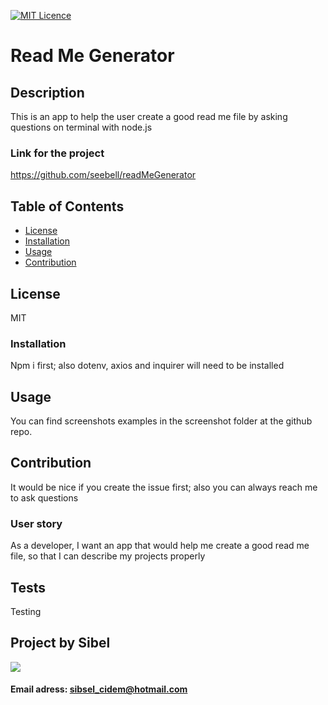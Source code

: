 
  
[![MIT Licence](https://badges.frapsoft.com/os/mit/mit-150x33.png?v=103)](https://opensource.org/licenses/mit-license.php)

# Read Me Generator

## Description
This is an app to help the user create a good read me file by asking questions on terminal with node.js

### Link for the project
https://github.com/seebell/readMeGenerator

## Table of Contents
* [License](#license)
* [Installation](#installation)
* [Usage](#usage)
* [Contribution](#contribution)

## License

MIT

### Installation

Npm i first; also dotenv, axios and inquirer will need to be installed

## Usage

You can find screenshots examples in the screenshot folder at the github repo.

## Contribution

It would be nice if you create the issue first; also you can always reach me to ask questions

### User story
As a developer, I want an app that would help me create a good read me file, so that I can describe my projects properly

## Tests

Testing

## Project by Sibel
  ![](https://avatars2.githubusercontent.com/u/60329088?v=4)<br>
  #### Email adress: sibsel_cidem@hotmail.com<br>
